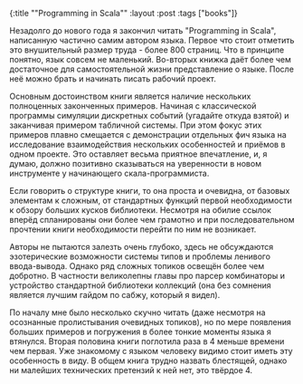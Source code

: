 {:title "\"Programming in Scala\""
 :layout :post
 :tags  ["books"]}

Незадолго до нового года я закончил читать "Programming in Scala", написанную частично самим автором языка. Первое что стоит отметить это внушительный размер труда - более 800 страниц. Что в принципе понятно, язык совсем не маленький. Во-вторых книжка даёт более чем достаточное для самостоятельной жизни представление о языке. После неё можно брать и начинать писать рабочий проект.

Основным достоинством книги является наличие нескольких полноценных законченных примеров. Начиная с классической программы симуляции дискретных событий (угадайте откуда взятой) и заканчивая примером табличной системы. При этом фокус этих примеров плавно смещается с демонстрации отдельных фич языка на исследование взаимодействия нескольких особенностей и приёмов в одном проекте. Это оставляет весьма приятное впечатление, и, я думаю, должно позитивно сказываться на уверенности в новом инструменте у начинающего скала-программиста.

Если говорить о структуре книги, то она проста и очевидна, от базовых элементам к сложным, от стандартных функций первой необходимости к обзору больших кусков библиотеки. Несмотря на обилие ссылок вперёд спланированы они более чем грамотно и при последовательном прочтении книги необходимости перейти по ним не возникает.

Авторы не пытаются залезть очень глубоко, здесь не обсуждаются эзотерические возможности системы типов и проблемы ленивого ввода-вывода. Однако ряд сложных топиков освещён более чем добротно. В частности великолепны главы про парсер комбинаторы и устройство стандартной библиотеки коллекций (она без сомнения является лучшим гайдом по сабжу, который я видел).

По началу мне было несколько скучно читать (даже несмотря на осознанные пролистывания очевидных топиков), но по мере появления больших примеров и погружения в более тонкие моменты языка я втянулся. Вторая половина книги поглотила раза в 4 меньше времени чем первая. Уже знакомому с языком человеку видимо стоит иметь эту особенность в виду. В общем книга трудно назвать блестящей, однако ни малейших технических претензий к ней нет, это твёрдое 4.
